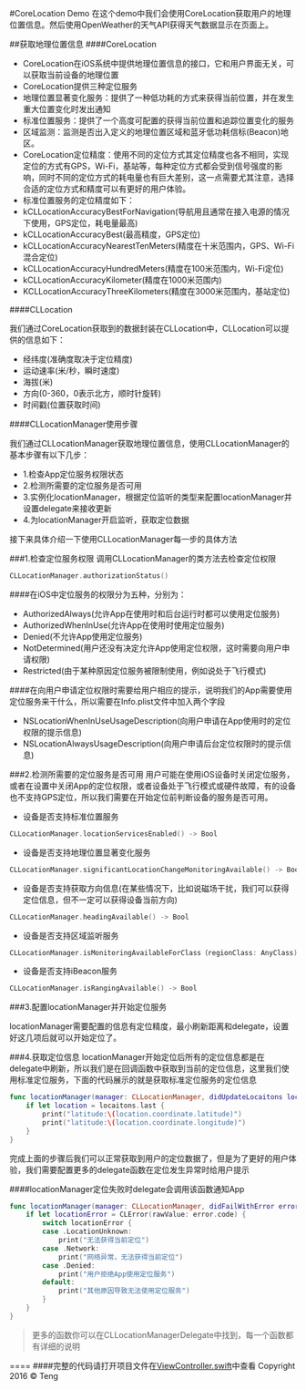 #CoreLocation Demo
在这个demo中我们会使用CoreLocation获取用户的地理位置信息。然后使用OpenWeather的天气API获得天气数据显示在页面上。

##获取地理位置信息
####CoreLocation
* CoreLocation在iOS系统中提供地理位置信息的接口，它和用户界面无关，可以获取当前设备的地理位置
* CoreLocation提供三种定位服务
 * 地理位置显著变化服务：提供了一种低功耗的方式来获得当前位置，并在发生重大位置变化时发出通知
 * 标准位置服务：提供了一个高度可配置的获得当前位置和追踪位置变化的服务
 * 区域监测：监测是否出入定义的地理位置区域和蓝牙低功耗信标(Beacon)地区。
* CoreLocation定位精度：使用不同的定位方式其定位精度也各不相同，实现定位的方式有GPS，Wi-Fi，基站等，每种定位方式都会受到信号强度的影响，同时不同的定位方式的耗电量也有巨大差别，这一点需要尤其注意，选择合适的定位方式和精度可以有更好的用户体验。
* 标准位置服务的定位精度如下：
 * kCLLocationAccuracyBestForNavigation(导航用且通常在接入电源的情况下使用，GPS定位，耗电量最高)
 * kCLLocationAccuracyBest(最高精度，GPS定位)
 * kCLLocationAccuracyNearestTenMeters(精度在十米范围内，GPS、Wi-Fi混合定位)
 * kCLLocationAccuracyHundredMeters(精度在100米范围内，Wi-Fi定位)
 * kCLLocationAccuracyKilometer(精度在1000米范围内)
 * KCLLocationAccuracyThreeKilometers(精度在3000米范围内，基站定位)

####CLLocation
 
 我们通过CoreLocation获取到的数据封装在CLLocation中，CLLocation可以提供的信息如下：
 
 * 经纬度(准确度取决于定位精度)
 * 运动速率(米/秒，瞬时速度)
 * 海拔(米)
 * 方向(0-360，0表示北方，顺时针旋转)
 * 时间戳(位置获取时间)

####CLLocationManager使用步骤
 
我们通过CLLocationManager获取地理位置信息，使用CLLocationManager的基本步骤有以下几步：
 
* 1.检查App定位服务权限状态
* 2.检测所需要的定位服务是否可用
* 3.实例化locationManager，根据定位监听的类型来配置locationManager并设置delegate来接收更新
* 4.为locationManager开启监听，获取定位数据

接下来具体介绍一下使用CLLocationManager每一步的具体方法

###1.检查定位服务权限
调用CLLocationManager的类方法去检查定位权限
```swift
CLLocationManager.authorizationStatus()
```

####在iOS中定位服务的权限分为五种，分别为：
* AuthorizedAlways(允许App在使用时和后台运行时都可以使用定位服务)
* AuthorizedWhenInUse(允许App在使用时使用定位服务)
* Denied(不允许App使用定位服务)
* NotDetermined(用户还没有决定允许App使用定位权限，这时需要向用户申请权限)
* Restricted(由于某种原因定位服务被限制使用，例如说处于飞行模式)

####在向用户申请定位权限时需要给用户相应的提示，说明我们的App需要使用定位服务来干什么，所以需要在Info.plist文件中加入两个字段
* NSLocationWhenInUseUsageDescription(向用户申请在App使用时的定位权限的提示信息)
* NSLocationAlwaysUsageDescription(向用户申请后台定位权限时的提示信息)

###2.检测所需要的定位服务是否可用
用户可能在使用iOS设备时关闭定位服务，或者在设置中关闭App的定位权限，或者设备处于飞行模式或硬件故障，有的设备也不支持GPS定位，所以我们需要在开始定位前判断设备的服务是否可用。

* 设备是否支持标准位置服务

```swift
CLLocationManager.locationServicesEnabled() -> Bool
```

* 设备是否支持地理位置显著变化服务

```swift
CLLocationManager.significantLocationChangeMonitoringAvailable() -> Bool
```

* 设备是否支持获取方向信息(在某些情况下，比如说磁场干扰，我们可以获得定位信息，但不一定可以获得设备当前方向)

```swift
CLLocationManager.headingAvailable() -> Bool
```

* 设备是否支持区域监听服务
 
```swift
CLLocationManager.isMonitoringAvailableForClass（regionClass: AnyClass) -> Bool
```

* 设备是否支持iBeacon服务

```swift
CLLocationManager.isRangingAvailable() -> Bool
```

###3.配置locationManager并开始定位服务

locationManager需要配置的信息有定位精度，最小刷新距离和delegate，设置好这几项后就可以开始定位了。

###4.获取定位信息
locationManager开始定位后所有的定位信息都是在delegate中刷新，所以我们是在回调函数中获取到当前的定位信息，这里我们使用标准定位服务，下面的代码展示的就是获取标准定位服务的定位信息

```swift
func locationManager(manager: CLLocationManager, didUpdateLocaitons locations: [CLLocation]) {
	if let location = locaitons.last {
		print("latitude:\(location.coordinate.latitude)")
		print("latitude:\(location.coordinate.longitude)")
	}
}
```

完成上面的步骤后我们可以正常获取到用户的定位数据了，但是为了更好的用户体验，我们需要配置更多的delegate函数在定位发生异常时给用户提示

####locationManager定位失败时delegate会调用该函数通知App
```swift
func locationManager(manager: CLLocationManager, didFailWithError error: NSError) {
	if let locationError = CLError(rawValue: error.code) {
		switch locationError {
		case .LocationUnknown:
			print("无法获得当前定位")
		case .Network:
			print("网络异常，无法获得当前定位")
		case .Denied:
			print("用户拒绝App使用定位服务")
		default:
			print("其他原因导致无法使用定位服务")
		}
	}
}
```


> 更多的函数你可以在CLLocationManagerDelegate中找到，每一个函数都有详细的说明


====
####完整的代码请打开项目文件在[ViewController.swift](https://github.com/xdliu002/TAC_communication/blob/master/LocationDemo/LocationDemo/ViewController.swift)中查看
Copyright 2016 &copy; Teng

